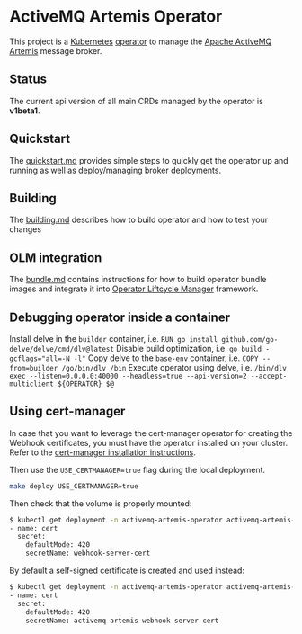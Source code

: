 # ActiveMQ Artemis Operator

This project is a [Kubernetes](https://kubernetes.io/) [operator](https://coreos.com/blog/introducing-operators.html)
to manage the [Apache ActiveMQ Artemis](https://activemq.apache.org/artemis/) message broker.

## Status ##

The current api version of all main CRDs managed by the operator is **v1beta1**.

## Quickstart

The [quickstart.md](docs/getting-started/quick-start.md) provides simple steps to quickly get the operator up and running
as well as deploy/managing broker deployments.

## Building

The [building.md](docs/help/building.md) describes how to build operator and how to test your changes

## OLM integration

The [bundle.md](docs/help/bundle.md) contains instructions for how to build operator bundle images and integrate it into [Operator Liftcycle Manager](https://olm.operatorframework.io/) framework.

## Debugging operator inside a container

Install delve in the `builder` container, i.e. `RUN go install github.com/go-delve/delve/cmd/dlv@latest`
Disable build optimization, i.e. `go build -gcflags="all=-N -l"`
Copy delve to the `base-env` container, i.e. `COPY --from=builder /go/bin/dlv /bin`
Execute operator using delve, i.e. `/bin/dlv exec --listen=0.0.0.0:40000 --headless=true --api-version=2 --accept-multiclient ${OPERATOR} $@`

## Using cert-manager

In case that you want to leverage the cert-manager operator for creating the Webhook certificates, you
must have the operator installed on your cluster. Refer to the [cert-manager installation instructions](https://cert-manager.io/docs/installation/).

Then use the `USE_CERTMANAGER=true` flag during the local deployment.

```bash
make deploy USE_CERTMANAGER=true
```

Then check that the volume is properly mounted:

```bash
$ kubectl get deployment -n activemq-artemis-operator activemq-artemis-controller-manager -oyaml | yq .spec.template.spec.volumes
- name: cert
  secret:
    defaultMode: 420
    secretName: webhook-server-cert
```

By default a self-signed certificate is created and used instead:

```bash
$ kubectl get deployment -n activemq-artemis-operator activemq-artemis-controller-manager -oyaml | yq .spec.template.spec.volumes
- name: cert
  secret:
    defaultMode: 420
    secretName: activemq-artemis-webhook-server-cert
```